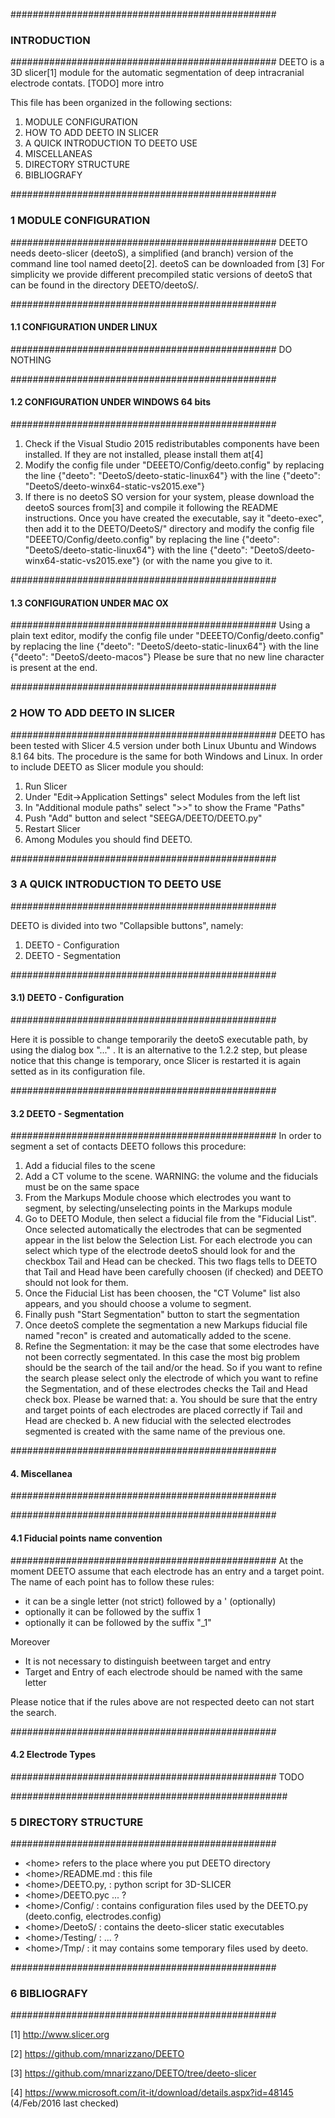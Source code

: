 ################################################
### INTRODUCTION
################################################
DEETO is a 3D slicer[1] module for the automatic segmentation of deep
intracranial electrode contats. [TODO] more intro

This file has been organized in the following sections:

1. MODULE CONFIGURATION
2. HOW TO ADD DEETO IN SLICER
3. A QUICK INTRODUCTION TO DEETO USE
4. MISCELLANEAS
5. DIRECTORY STRUCTURE
6. BIBLIOGRAFY

################################################
### 1 MODULE CONFIGURATION 
################################################
DEETO needs deeto-slicer (deetoS), a simplified (and branch) version
of the command line tool named deeto[2]. deetoS can be downloaded from
[3] For simplicity we provide different precompiled static versions of
deetoS that can be found in the directory DEETO/deetoS/.

################################################
#### 1.1 CONFIGURATION UNDER LINUX
################################################
DO NOTHING

################################################
#### 1.2 CONFIGURATION UNDER WINDOWS 64 bits
################################################
1. Check if the Visual Studio 2015 redistributables components have
   been installed. If they are not installed, please install them at[4] 
2. Modify the config file under "DEEETO/Config/deeto.config" by
   replacing the line
      {"deeto": "DeetoS/deeto-static-linux64"} 
   with the line
      {"deeto": "DeetoS/deeto-winx64-static-vs2015.exe"}
3. If there is no deetoS SO version for your system, please download
   the deetoS sources from[3] and compile it following the README
   instructions. Once you have created the executable, say it
   "deeto-exec", then add it to the DEETO/DeetoS/" directory and
   modify the config file "DEEETO/Config/deeto.config" by replacing
   the line
      {"deeto": "DeetoS/deeto-static-linux64"} 
   with the line
      {"deeto": "DeetoS/deeto-winx64-static-vs2015.exe"} (or with the name you give to it.

################################################
#### 1.3 CONFIGURATION UNDER MAC OX	
################################################
Using a plain text editor, modify the config file under 
"DEEETO/Config/deeto.config" by replacing the line
      {"deeto": "DeetoS/deeto-static-linux64"} 
with the line
      {"deeto": "DeetoS/deeto-macos"}
Please be sure that no new line character is present at the end. 

################################################
### 2 HOW TO ADD DEETO IN SLICER
################################################
DEETO has been tested with Slicer 4.5 version under both Linux Ubuntu
and Windows 8.1 64 bits. The procedure is the same for both Windows
and Linux. In order to include DEETO as Slicer module you should:

1. Run Slicer
2. Under "Edit->Application Settings" select Modules from the left list
3. In "Additional module paths" select ">>" to show the Frame "Paths"
4. Push "Add" button and select "SEEGA/DEETO/DEETO.py"
5. Restart Slicer 
6. Among Modules you should find DEETO.

################################################
### 3 A QUICK INTRODUCTION TO DEETO USE
################################################

DEETO is divided into two "Collapsible buttons", namely:

1. DEETO - Configuration
2. DEETO - Segmentation

################################################
#### 3.1) DEETO - Configuration
################################################

Here it is possible to change temporarily the deetoS executable path,
by using the dialog box "..." . It is an alternative to the 1.2.2
step, but please notice that this change is temporary, once Slicer is
restarted it is again setted as in its configuration file.

################################################
#### 3.2 DEETO - Segmentation
################################################
In order to segment a set of contacts DEETO follows this procedure:

1. Add a fiducial files to the scene
2. Add a CT volume to the scene. WARNING: the volume and the fiducials
   must be on the same space
3. From the Markups Module choose which electrodes you want to
   segment, by selecting/unselecting points in the Markups module
4. Go to DEETO Module, then select a fiducial file from the "Fiducial
   List". Once selected automatically the electrodes that can be
   segmented appear in the list below the Selection List.  For each
   electrode you can select which type of the electrode deetoS should
   look for and the checkbox Tail and Head can be checked. This two
   flags tells to DEETO that Tail and Head have been carefully choosen
   (if checked) and DEETO should not look for them. 
5. Once the Fiducial List has been choosen, the "CT Volume" list also
   appears, and you should choose a volume to segment.
6. Finally push "Start Segmentation" button to start the segmentation
7. Once deetoS complete the segmentation a new Markups fiducial file
   named "recon" is created and automatically added to the scene.
8. Refine the Segmentation: it may be the case that some electrodes
   have not been correctly segmentated. In this case the most big
   problem should be the search of the tail and/or the head. So if you
   want to refine the search please select only the electrode of which
   you want to refine the Segmentation, and of these electrodes checks
   the Tail and Head check box. Please be warned that:
   a. You should be sure that the entry and target points of each
      electrodes are placed correctly if Tail and Head are checked
   b. A new fiducial with the selected electrodes segmented is created
      with the same name of the previous one.

################################################
#### 4. Miscellanea 
################################################

################################################
#### 4.1 Fiducial points name convention
################################################
At the moment DEETO assume that each electrode has an entry and
a target point. The name of each point has to follow these rules:
- it can be a single letter (not strict) followed by a ' (optionally)
- optionally it can be followed by the suffix  1
- optionally it can be followed by the suffix "_1"

Moreover

- It is not necessary to distinguish beetween target and entry
- Target and Entry of each electrode should be named with the same letter

Please notice that if the rules above are not respected 
deeto can not start the search.

################################################
#### 4.2 Electrode Types
################################################
TODO

##################################################
### 5 DIRECTORY STRUCTURE
################################################

- \<home\> refers to the place where you put DEETO directory
- \<home\>/README.md : this file
- \<home\>/DEETO.py, : python script for 3D-SLICER
- \<home\>/DEETO.pyc ... ?
- \<home\>/Config/   : contains configuration files used by the DEETO.py (deeto.config, electrodes.config)
- \<home\>/DeetoS/   : contains the deeto-slicer static executables 
- \<home\>/Testing/  : ... ?
- \<home\>/Tmp/      : it may contains some temporary files used by deeto.   



################################################
### 6 BIBLIOGRAFY
################################################

[1] http://www.slicer.org

[2] https://github.com/mnarizzano/DEETO

[3] https://github.com/mnarizzano/DEETO/tree/deeto-slicer

[4] https://www.microsoft.com/it-it/download/details.aspx?id=48145
    (4/Feb/2016 last checked)